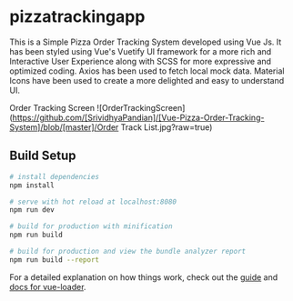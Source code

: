 # pizzatrackingapp

>
This is a Simple Pizza Order Tracking System developed using Vue Js. It has been styled using Vue's Vuetify UI framework for a more rich and Interactive User Experience along with SCSS for more expressive and optimized coding. Axios has been used to fetch local mock data. Material Icons have been used to create a more delighted and easy to understand UI.

Order Tracking Screen
![OrderTrackingScreen](https://github.com/[SrividhyaPandian]/[Vue-Pizza-Order-Tracking-System]/blob/[master]/Order Track List.jpg?raw=true)

## Build Setup

``` bash
# install dependencies
npm install

# serve with hot reload at localhost:8080
npm run dev

# build for production with minification
npm run build

# build for production and view the bundle analyzer report
npm run build --report
```

For a detailed explanation on how things work, check out the [guide](http://vuejs-templates.github.io/webpack/) and [docs for vue-loader](http://vuejs.github.io/vue-loader).
